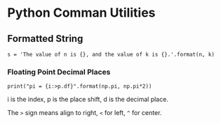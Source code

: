 # Python Comman Utilities

## Formatted String

`s = 'The value of n is {}, and the value of k is {}.'.format(n, k)`

### Floating Point Decimal Places


`print("pi = {i:>p.df}".format(np.pi, np.pi*2))` 

i is the index, p is the place shift, d is the decimal place.

The `>` sign means align to right, `<` for left, `^` for center.
